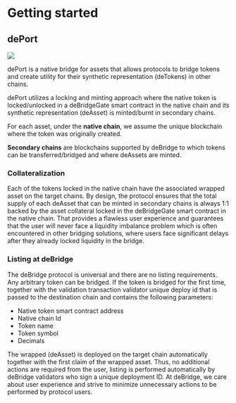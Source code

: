 # Getting started

## dePort

![](<../.gitbook/assets/27 (1).png>)

dePort is a native bridge for assets that allows protocols to bridge tokens and create utility for their synthetic representation (deTokens) in other chains.&#x20;

dePort utilizes a locking and minting approach where the native token is locked/unlocked in a deBridgeGate smart contract in the native chain and its synthetic representation (deAsset) is minted/burnt in secondary chains.

For each asset, under the **native chain**, we assume the unique blockchain where the token was originally created.

**Secondary chains** are blockchains supported by deBridge to which tokens can be transferred/bridged and where deAssets are minted.

### Collateralization

Each of the tokens locked in the native chain have the associated wrapped asset on the target chains. By design, the protocol ensures that the total supply of each deAsset that can be minted in secondary chains is always 1:1 backed by the asset collateral locked in the deBridgeGate smart contract in the native chain. That provides a flawless user experience and guarantees that the user will never face a liquidity imbalance problem which is often encountered in other bridging solutions, where users face significant delays after they already locked liquidity in the bridge.

### Listing at deBridge

The deBridge protocol is universal and there are no listing requirements. Any arbitrary token can be bridged. If the token is bridged for the first time, together with the validation transaction validator unique deploy id that is passed to the destination chain and contains the following parameters:

* Native token smart contract address
* Native chain Id
* Token name
* Token symbol
* Decimals

The wrapped (deAsset) is deployed on the target chain automatically together with the first claim of the wrapped asset. Thus, no additional actions are required from the user, listing is performed automatically by deBridge validators who sign a unique deployment ID. At deBridge, we care about user experience and strive to minimize unnecessary actions to be performed by protocol users.
